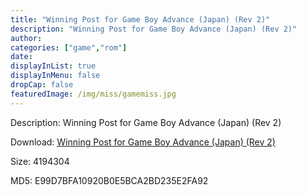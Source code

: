 ```yaml
---
title: "Winning Post for Game Boy Advance (Japan) (Rev 2)"
description: "Winning Post for Game Boy Advance (Japan) (Rev 2)"
author: 
categories: ["game","rom"]
date: 
displayInList: true
displayInMenu: false
dropCap: false
featuredImage: /img/miss/gamemiss.jpg
---
```


Description: Winning Post for Game Boy Advance (Japan) (Rev 2)

Download: <a style="text-decoration:underline;" href="https://mega.nz/#!jCZWwKhA!yOiWDvqFhOxoBYi_2QDnhsFzTu8NPYm8mxDS1aMC95A" target = "_blank" rel = "nofollow" > Winning Post for Game Boy Advance (Japan) (Rev 2)</a>

Size: 4194304

MD5: E99D7BFA10920B0E5BCA2BD235E2FA92

